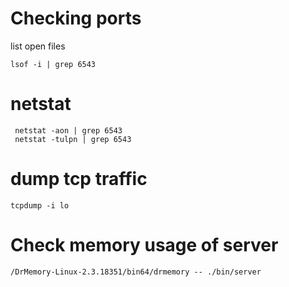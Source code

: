 # Checking ports 

list open files

```
lsof -i | grep 6543
```

# netstat

```
 netstat -aon | grep 6543
 netstat -tulpn | grep 6543
```

# dump tcp traffic

```
tcpdump -i lo
```

# Check memory usage of server 


```
/DrMemory-Linux-2.3.18351/bin64/drmemory -- ./bin/server
```
